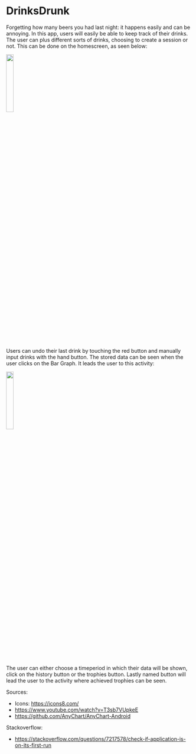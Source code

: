 # DrinksDrunk

Forgetting how many beers you had last night: it happens easily and can be annoying. In this app, users will easily be able to keep track of their drinks. The user can plus different sorts of drinks, choosing to create a session or not. This can be done on the homescreen, as seen below:

<img src="https://github.com/MyBunzor/DrinksDrunk/blob/master/docs/DrinksDrunk%20NewPlusActivity.png" width="20%" height="20%"/>

Users can undo their last drink by touching the red button and manually input drinks with the hand button. The stored data can be seen when the user clicks on the Bar Graph. It leads the user to this activity:

<img src="https://github.com/MyBunzor/DrinksDrunk/blob/master/docs/DrinksDrunk%20NewTimeActivity2.png" width="20%" height="20%"/>

The user can either choose a timeperiod in which their data will be shown, click on the history button or the trophies button. Lastly named button will lead the user to the activity where achieved trophies can be seen.

Sources:
- Icons: https://icons8.com/
- https://www.youtube.com/watch?v=T3sb7VUpkeE
- https://github.com/AnyChart/AnyChart-Android

Stackoverflow: 
- https://stackoverflow.com/questions/7217578/check-if-application-is-on-its-first-run
